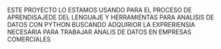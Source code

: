 ESTE PROYECTO LO ESTAMOS  USANDO PARA  EL PROCESO DE APRENDISAJEDE  DEL LENGUAJE  Y HERRAMIENTAS PARA ANALISIS DE DATOS CON PYTHON  BUSCANDO ADQUIRIOR LA EXPRERIENSIA  NECESARIA  PARA TRABAJAR ANALIS DE DATOS EN EMPRESAS COMERCIALES 
